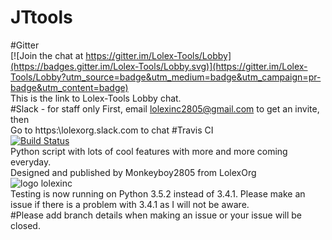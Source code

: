 # JTtools
#Gitter<br>
[![Join the chat at https://gitter.im/Lolex-Tools/Lobby](https://badges.gitter.im/Lolex-Tools/Lobby.svg)](https://gitter.im/Lolex-Tools/Lobby?utm_source=badge&utm_medium=badge&utm_campaign=pr-badge&utm_content=badge)<br>
 This is the link to Lolex-Tools Lobby chat.<br>
#Slack - for staff only
First, email lolexinc2805@gmail.com to get an invite, then<br>
Go to https:\\lolexorg.slack.com to chat
#Travis CI<br>
[![Build Status](https://travis-ci.org/LolexOrg/Lolex-Tools.svg?branch=master)](https://travis-ci.org/LolexOrg/Lolex-Tools)<br>
 Python script with lots of cool features with more and more coming everyday.<br>
 Designed and published by Monkeyboy2805 from LolexOrg<br>
![logo lolexinc](https://cloud.githubusercontent.com/assets/20478546/18632261/73560566-7e6e-11e6-986e-ba3e85ba8572.png)<br>
Testing is now running on Python 3.5.2 instead of 3.4.1. Please make an issue if there is a problem with 3.4.1 as I will not be aware.<br>
#Please add branch details when making an issue or your issue will be closed.
